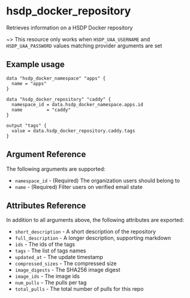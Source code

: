# hsdp_docker_repository

Retrieves information on a HSDP Docker repository

~> This resource only works when `HSDP_UAA_USERNAME` and `HSDP_UAA_PASSWORD` values matching provider arguments are set

## Example usage

```hcl
data "hsdp_docker_namespace" "apps" {
  name = "apps"
}

data "hsdp_docker_repository" "caddy" {
  namespace_id = data.hsdp_docker_namespace.apps.id
  name         = "caddy"
}

output "tags" {
  value = data.hsdp_docker_repository.caddy.tags
}
```

## Argument Reference

The following arguments are supported:

* `namespace_id` - (Required) The organization users should belong to
* `name` - (Required) Filter users on verified email state

## Attributes Reference

In addition to all arguments above, the following attributes are exported:

* `short_description` - A short description of the repository
* `full_description` - A longer description, supporting markdown
* `ids` - The ids of the tags
* `tags` - The list of tags names
* `updated_at` - The update timestamp
* `compressed_sizes` - The compressed size
* `image_digests` - The SHA256 image digest
* `image_ids` - The image ids
* `num_pulls` - The pulls per tag
* `total_pulls` - The total number of pulls for this repo
